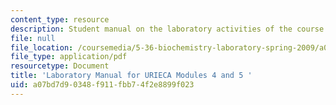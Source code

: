 ```yaml
---
content_type: resource
description: Student manual on the laboratory activities of the course.
file: null
file_location: /coursemedia/5-36-biochemistry-laboratory-spring-2009/a07bd7d90348f911fbb74f2e8899f023_compltstmanual.pdf
file_type: application/pdf
resourcetype: Document
title: 'Laboratory Manual for URIECA Modules 4 and 5 '
uid: a07bd7d9-0348-f911-fbb7-4f2e8899f023
---
```

